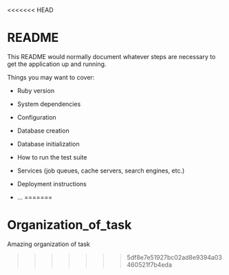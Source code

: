<<<<<<< HEAD
# README

This README would normally document whatever steps are necessary to get the
application up and running.

Things you may want to cover:

* Ruby version

* System dependencies

* Configuration

* Database creation

* Database initialization

* How to run the test suite

* Services (job queues, cache servers, search engines, etc.)

* Deployment instructions

* ...
=======
# Organization_of_task
Amazing organization of task 
>>>>>>> 5df8e7e51927bc02ad8e9394a03460521f7b4eda
